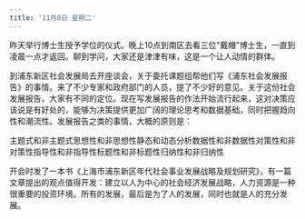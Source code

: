 ```yaml
---
title: '11月8日 星期二'
---
```


昨天举行博士生授予学位的仪式。晚上10点到南区去看三位"戴帽"博士生，一直到凌晨一点才返回。聊到学问，大家还是津津有味，这是一个让人动情的群体。

到浦东新区社会发展局去开座谈会，关于委托课题组帮他们写《浦东社会发展报告》的事情。来了不少专家和政府部门的人员，提了不少好的意见。关于这份社会发展报告，大家有不同的定位。现在写发展报告的作法开始流行起来，这对决策应该说是有好处的，能够为决策提供更加广阔的理论思考和数据基础，同时把握趋向性和潮流性。发展报告之类的事情，大概的原则是：

主题式和非主题式思想性和非思想性静态和动态分析数据性和非数据性对策性和非对策性指导性和非指导性标题性和非标题性归纳性和非归纳性

开会时发了一本书《上海市浦东新区年代社会事业发展战略及规划研究》，有一篇文章提出的观点值得开发：建立以人为中心的社会经济发展战略，人力资源是一种很重要的投资环境。所有的发展，最后是为了人的发展，同时也就是人的充分发展。


